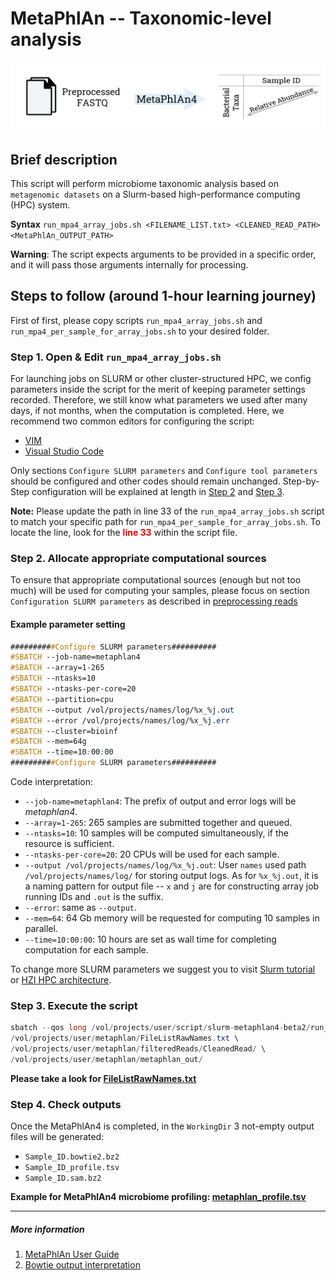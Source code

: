 # MetaPhlAn -- Taxonomic-level analysis
!["Metaphlan4"](../figs/slurm-metaphlan/Slurm-family%20metaphlan.png)

## Brief description
This script will perform microbiome taxonomic analysis based on `metagenomic datasets` on a Slurm-based high-performance computing (HPC) system.<br>

**Syntax**
`run_mpa4_array_jobs.sh
<FILENAME_LIST.txt>
<CLEANED_READ_PATH>
<MetaPhlAn_OUTPUT_PATH>` <br>

**Warning**: The script expects arguments to be provided in a specific order, and it will pass those arguments internally for processing.

## Steps to follow (around 1-hour learning journey)
First of first, please copy scripts `run_mpa4_array_jobs.sh` and `run_mpa4_per_sample_for_array_jobs.sh` to your desired folder.

### Step 1. Open & Edit `run_mpa4_array_jobs.sh`
For launching jobs on SLURM or other cluster-structured HPC, we config parameters inside the script for the merit of keeping parameter settings recorded. Therefore, we still know what parameters we used after many days, if not months, when the computation is completed. Here, we recommend two common editors for configuring the script:
* [VIM](https://www.vim.org/)
* [Visual Studio Code](https://code.visualstudio.com/)   

Only sections `Configure SLURM parameters` and `Configure tool parameters` should be configured and other codes should remain unchanged. Step-by-Step configuration will be explained at length in [Step 2](#step-2-allocate-appropriate-computational-sources) and [Step 3](#step-3-set-parameters-for-the-computational-tool). <br>

**Note:** Please update the path in line 33 of the `run_mpa4_array_jobs.sh` script to match your specific path for `run_mpa4_per_sample_for_array_jobs.sh`. To locate the line, look for the <span style="color:red;font-weight:bold;">line 33</span> within the script file.

### Step 2. Allocate appropriate computational sources
To ensure that appropriate computational sources (enough but not too much) will be used for computing your samples, please focus on section `Configuration SLURM parameters` as described in [preprocessing reads](./preprocessing_reads.md) <br>

#### Example parameter setting
``` css
##########Configure SLURM parameters##########
#SBATCH --job-name=metaphlan4
#SBATCH --array=1-265
#SBATCH --ntasks=10
#SBATCH --ntasks-per-core=20
#SBATCH --partition=cpu
#SBATCH --output /vol/projects/names/log/%x_%j.out
#SBATCH --error /vol/projects/names/log/%x_%j.err
#SBATCH --cluster=bioinf
#SBATCH --mem=64g
#SBATCH --time=10:00:00
##########Configure SLURM parameters##########
```
Code interpretation:
* `--job-name=metaphlan4`: The prefix of output and error logs will be *metaphlan4*.
* `--array=1-265`: 265 samples are submitted together and queued. 
* `--ntasks=10`: 10 samples will be computed simultaneously, if the resource is sufficient.
* `--ntasks-per-core=20`: 20 CPUs will be used for each sample.
* `--output /vol/projects/names/log/%x_%j.out`: User `names` used path `/vol/projects/names/log/` for storing output logs. As for `%x_%j.out`, it is a naming pattern for output file -- `x` and `j` are for constructing array job running IDs and `.out` is the suffix.
* `--error`: same as `--output`.
* `--mem=64`: 64 Gb memory will be requested for computing 10 samples in parallel.
* `--time=10:00:00`: 10 hours are set as wall time for completing computation for each sample. 

To change more SLURM parameters we suggest you to visit [Slurm tutorial](https://slurm.schedmd.com/tutorials.html) or [HZI HPC architecture](https://bioinfhead01.helmholtz-hzi.de/docs/index.html#).


### Step 3. Execute the script

```java
sbatch --qos long /vol/projects/user/script/slurm-metaphlan4-beta2/run_mpa4_array_jobs.sh \
/vol/projects/user/metaphlan/FileListRawNames.txt \
/vol/projects/user/metaphlan/filteredReads/CleanedRead/ \
/vol/projects/user/metaphlan/metaphlan_out/
```

**Please take a look for [FileListRawNames.txt](../demo_data/demo_file/FileListRawNames.txt)**

### Step 4. Check outputs
Once the MetaPhlAn4 is completed, in the `WorkingDir` 3 not-empty output files will be generated:

* `Sample_ID.bowtie2.bz2`
* `Sample_ID_profile.tsv`
* `Sample_ID.sam.bz2`

**Example for MetaPhlAn4 microbiome profiling: [metaphlan_profile.tsv](../demo_data/metaphlan_out/metaphlan_profile.tsv)**
_________________________________________
##### More information 
1. [MetaPhlAn User Guide](https://github.com/biobakery/MetaPhlAn)
2. [Bowtie output interpretation](https://bowtie-bio.sourceforge.net/bowtie2/manual.shtml)